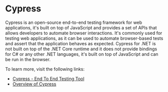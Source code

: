 # Cypress

Cypress is an open-source end-to-end testing framework for web applications, it's built on top of JavaScript and provides a set of APIs that allows developers to automate browser interactions. It's commonly used for testing web applications, as it can be used to automate browser-based tests and assert that the application behaves as expected. Cypress for .NET is not built on top of the .NET Core runtime and it does not provide bindings for C# or any other .NET languages, it's built on top of JavaScript and can be run in the browser.

To learn more, visit the following links:

- [Cypress - End To End Testing Tool](https://www.c-sharpcorner.com/article/getting-started-with-cypress-io/)
- [Overview of Cypress](https://www.cypress.io/)